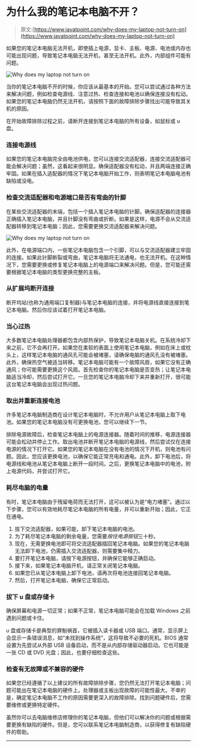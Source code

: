 # 为什么我的笔记本电脑不开？

> 原文:[https://www.javatpoint.com/why-does-my-laptop-not-turn-on](https://www.javatpoint.com/why-does-my-laptop-not-turn-on)

如果您的笔记本电脑无法开机，即使插上电源，显卡、主板、电源、电池或内存也可能出现问题，导致笔记本电脑无法开机，甚至无法开机。此外，内部组件可能有问题。

![Why does my laptop not turn on](../Images/1e3c19c19e2a56c41fb976bf8506c689.png)

当你的笔记本电脑不开的时候，你应该从最基本的开始。您可以尝试通过各种方法来解决问题，例如检查电源线、注意过热、检查连接和电池以确保连接没有松动。如果您的笔记本电脑仍然无法开机，请按照下面的故障排除步骤找出可能导致其关机的原因。

在开始故障排除过程之前，请断开连接到笔记本电脑的所有设备，如鼠标或 u 盘。

### 连接电源线

如果您的笔记本电脑完全由电池供电，您可以连接交流适配器，连接交流适配器可能会解决问题；虽然，这看起来很明显。确保适配器没有松动，并且两端连接正确牢固。如果在插入适配器的情况下笔记本电脑开始工作，则表明笔记本电脑电池有缺陷或没电。

### 检查交流适配器和电源端口是否有弯曲的针脚

在某些交流适配器的末端，包括一个插入笔记本电脑的针脚。确保适配器的连接器正确插入笔记本电脑，并且针脚没有弯曲或折断。如果是这样，电源不会从交流适配器转移到笔记本电脑；因此，您需要更换交流适配器来解决问题。

![Why does my laptop not turn on](../Images/3d60ecb14c8b80301de7a97ec254e8d6.png)

此外，在电源端口内，一些笔记本电脑包含一个引脚，可以与交流适配器建立牢固的连接。如果此针脚断裂或弯曲，笔记本电脑将无法通电，也无法开机。在这种情况下，您需要更换或修复笔记本电脑上的电源端口来解决问题。但是，您可能还需要根据笔记本电脑的类型更换完整的主板。

### 从扩展坞断开连接

断开坞站(也称为通用端口复制器)与笔记本电脑的连接，并将电源线直接连接到笔记本电脑。然后你应该试着打开笔记本电脑。

### 当心过热

大多数笔记本电脑处理器都包含内部热保护，导致笔记本电脑关机。在系统冷却下来之前，它不会再打开。如果您在柔软的表面上使用笔记本电脑，例如在床上或枕头上，这样笔记本电脑的通风孔可能会被堵塞，请确保电脑的通风孔没有被堵塞。此外，确保热空气被适当转移。笔记本电脑可能有一个故障风扇，如果它没有正确通风；你可能需要更换这个风扇。首先检查你的笔记本电脑是否变热；让笔记本电脑适当冷却，然后尝试打开它。一旦您的笔记本电脑冷却下来并重新打开，很可能这台笔记本电脑会出现过热问题。

### 取出并重新连接电池

许多笔记本电脑制造商在设计笔记本电脑时，不允许用户从笔记本电脑上取下电池。如果您的笔记本电脑没有可更换电池，您可以继续下一节。

排除电源故障后，检查笔记本电脑上的电源连接器。随着时间的推移，电源连接器可能会松动并停止工作。取出电池并断开笔记本电脑的电源线，然后尝试仅在连接电源的情况下打开它。如果您的笔记本电脑在没有电池的情况下开机，则电池有问题。因此，您应该更换电池，以确保它能正常充电和通电。此外，卸下电池后，将电源线和电池从笔记本电脑上断开一段时间。之后，更换笔记本电脑中的电池，附上电源代码，并尝试打开它。

### 耗尽电脑的电量

有时，笔记本电脑由于残留电荷而无法打开，这可以被认为是“电力堵塞”。通过以下步骤，您可以有效地耗尽笔记本电脑的所有电量，并可以重新开始；因此，它正在通电。

1.  拔下交流适配器，如果可能，卸下笔记本电脑的电池。
2.  为了耗尽笔记本电脑的剩余电量，您需要*按住电源按钮*三十秒。
3.  现在，无需更换电池即可将交流适配器插回笔记本电脑。如果您的笔记本电脑无法卸下电池，仍需插入交流适配器，则需要集中精力。
4.  要打开笔记本电脑，请按下电源按钮，并确保它能够正确启动。
5.  接下来，如果笔记本电脑开机，请正常关闭笔记本电脑。
6.  如果您已从笔记本电脑上卸下电池，请再次将电池连接回笔记本电脑。
7.  然后，打开笔记本电脑，确保它正常启动。

### 拔下 u 盘或存储卡

确保屏幕和电源一切正常；如果不正常，笔记本电脑可能会在加载 Windows 之前遇到问题或卡住。

u 盘或存储卡是典型的罪魁祸首，它被插入读卡器或 USB 端口。通常，显示屏上会显示一条错误消息，如“未找到操作系统”，这将导致不必要的死机。BIOS 通常设置为先尝试从外部 USB 设备启动，而不是从内部存储驱动器启动。它也可能是一张 CD 或 DVD 光盘；因此，也要仔细检查这些。

### 检查有无故障或不兼容的硬件

如果您已经遵循了以上建议的所有故障排除步骤，您仍然无法打开笔记本电脑；问题可能出在笔记本电脑的硬件上。处理器或主板出现故障的可能性最大。不幸的是，确定笔记本电脑不工作的原因需要更深入的故障排除。找到问题硬件后，您需要维修或更换特定硬件。

虽然你可以去电脑维修店修理你的笔记本电脑，但他们可以解决你的问题或根据需要更换有缺陷的硬件。但是，您可以联系笔记本电脑制造商，以获得修复有缺陷硬件的帮助。

* * *